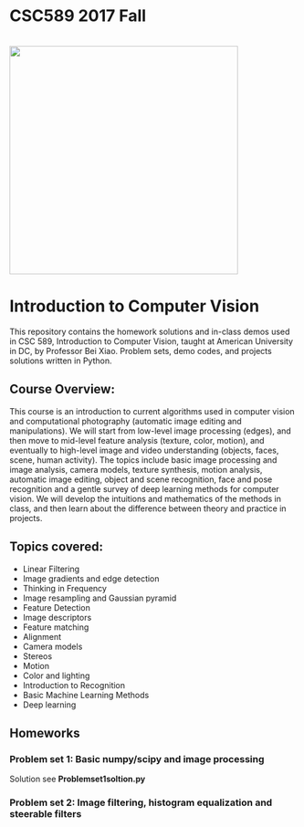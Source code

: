 # CSC589 2017 Fall



<br>
<img src="https://venturebeat.com/wp-content/uploads/2017/01/computer-vision.jpg?fit=2048%2C1281&strip=all" width="400"/>
<br>

<h1>Introduction to Computer Vision</h1>

This repository contains the homework solutions and in-class demos used in CSC 589, Introduction to Computer Vision, taught at American University in DC, by Professor Bei Xiao. Problem sets, demo codes, and projects solutions written in Python. 

<h2>Course Overview:</h2>
This course is an introduction to current algorithms used in computer vision and computational photography (automatic image editing and manipulations). We will start from low-level image processing (edges), and then move to mid-level feature analysis (texture, color, motion), and eventually to high-level image and video understanding (objects, faces, scene, human activity).  The topics include basic image processing and image analysis, camera models, texture synthesis, motion analysis, automatic image editing, object and scene recognition, face and pose recognition and a gentle survey of deep learning methods for computer vision. We will develop the intuitions and mathematics of the methods in class, and then learn about the difference between theory and practice in projects.


<h2>Topics covered:</h2>

<ul>
  <li>Linear Filtering</li>
  <li>Image gradients and edge detection</li>
  <li>Thinking in Frequency</li>
  <li>Image resampling and Gaussian pyramid</li>
  <li>Feature Detection</li>
  <li>Image descriptors</li>
  <li>Feature matching</li>
  <li>Alignment</li>
  <li>Camera models</li>
  <li>Stereos</li>
  <li>Motion</li>
  <li>Color and lighting </li>
  <li>Introduction to Recognition </li>
  <li>Basic Machine Learning Methods </li>
  <li> Deep learning </li>
</ul>  

<h2>Homeworks</h2>
<h3>Problem set 1: Basic numpy/scipy and image processing </h3>
Solution see <b>Problemset1soltion.py</b>

<h3>Problem set 2: Image filtering, histogram equalization and steerable filters </h3>




